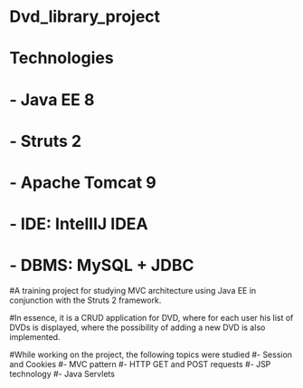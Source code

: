 # Dvd_library_project

# Technologies
# - Java EE 8
# - Struts 2
# - Apache Tomcat 9
# - IDE: IntellIJ IDEA
# - DBMS: MySQL + JDBC

#A training project for studying MVC architecture using Java EE in conjunction with the Struts 2 framework.

#In essence, it is a CRUD application for DVD, where for each user his list of DVDs is displayed, where the possibility of adding a new DVD is also implemented.

#While working on the project, the following topics were studied
#- Session and Cookies
#- MVC pattern
#- HTTP GET and POST requests
#- JSP technology
#- Java Servlets
